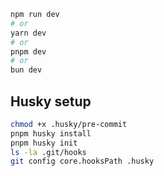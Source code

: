 ```bash
npm run dev
# or
yarn dev
# or
pnpm dev
# or
bun dev
```

## Husky setup
```bash
chmod +x .husky/pre-commit
pnpm husky install
pnpm husky init
ls -la .git/hooks
git config core.hooksPath .husky
```

